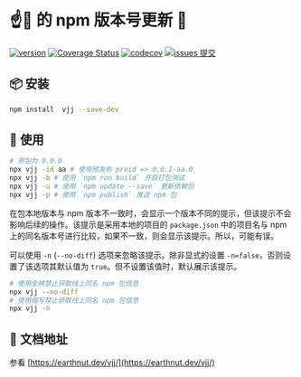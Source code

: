 # ☝️🍳 的 npm 版本号更新 🔧

[![version](<https://img.shields.io/npm/v/vjj.svg?logo=npm&logoColor=rgb(0,0,0)&label=版本号&labelColor=rgb(73,73,228)&color=rgb(0,0,0)>)](https://www.npmjs.com/package/vjj) [![Coverage Status](<https://img.shields.io/coverallsCoverage/github/earthnutDev/vjj?logo=coveralls&label=coveralls&labelColor=rgb(12, 244, 39)&color=rgb(0,0,0)>)](https://coveralls.io/github/earthnutDev/vjj?branch=main) [![codecov](<https://img.shields.io/codecov/c/github/earthnutDev/vjj/main?logo=codecov&label=codecov&labelColor=rgb(7, 245, 245)&color=rgb(0,0,0)>)](https://codecov.io/gh/earthnutDev/vjj) [![issues 提交](<https://img.shields.io/badge/issues-提交-rgb(255,0,63)?logo=github>)](https://github.com/earthnutDev/vjj/issues)

## 📦 安装

```bash
npm install  vjj --save-dev
```

## 📖 使用

```bash
# 原包为 0.0.0
npx vjj -id aa # 使用预发布 preid => 0.0.1-aa.0
npx vjj -b # 使用 `npm run build` 开启打包测试
npx vjj -u # 使用 `npm update --save` 更新依赖包
npx vjj -p # 使用 `npm publish` 推送 npm 包
```

在包本地版本与 npm 版本不一致时，会显示一个版本不同的提示，但该提示不会影响后续的操作。该提示是采用本地的项目的 `package.json` 中的项目名与 npm 上的同名版本号进行比较，如果不一致，则会显示该提示。所以，可能有误。

可以使用 `-n` (`--no-diff`) 选项来忽略该提示。除非显式的设置 `-n=false`，否则设置了该选项其默认值为 `true`。但不设置该值时，默认展示该提示。

```bash
# 使用全拼禁止获取线上同名 npm 包信息
npx vjj --no-diff
# 使用缩写禁止获取线上同名 npm 包信息
npx vjj -n
```

## 📄 文档地址

参看 [https://earthnut.dev/vjj/](https://earthnut.dev/vjj/)
